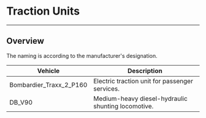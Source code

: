 # Traction Units

------------

## Overview

The naming is according to the manufacturer's designation.

| Vehicle                 | Description |
| ----------------------- | ----------- |
| Bombardier_Traxx_2_P160 | Electric traction unit for passenger services. |
| DB_V90                  | Medium-heavy diesel-hydraulic shunting locomotive. |

